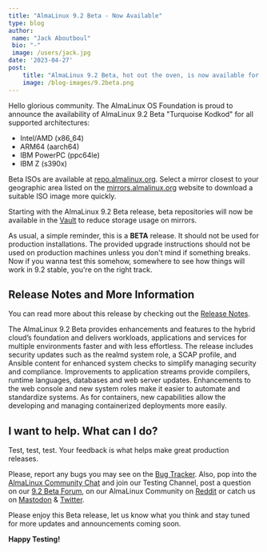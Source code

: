 ```yaml
---
title: "AlmaLinux 9.2 Beta - Now Available"
type: blog
author: 
 name: "Jack Aboutboul"
 bio: "-"
 image: /users/jack.jpg
date: '2023-04-27'
post:
    title: "AlmaLinux 9.2 Beta, hot out the oven, is now available for testing!"
    image: /blog-images/9.2beta.png
---
```

Hello glorious community. The AlmaLinux OS Foundation is proud to announce the availability of AlmaLinux 9.2 Beta "Turquoise Kodkod" for all supported architectures:
* Intel/AMD (x86_64)
* ARM64 (aarch64)
* IBM PowerPC (ppc64le)
* IBM Z (s390x)

Beta ISOs are available at [repo.almalinux.org](https://repo.almalinux.org/almalinux/9.2-beta/isos/). Select a mirror closest to your geographic area listed on the [mirrors.almalinux.org](https://mirrors.almalinux.org) website to download a suitable ISO image more quickly.

Starting with the AlmaLinux 9.2 Beta release, beta repositories will now be available in the [Vault](https://repo.almalinux.org/vault/9.2-beta/) to reduce storage usage on mirrors. 

As usual, a simple reminder, this is a **BETA** release. It should not be used for production installations. The provided upgrade instructions should not be used on production machines unless you don't mind if something breaks. Now if you wanna test this somehow, somewhere to see how things will work in 9.2 stable, you're on the right track.

## Release Notes and More Information
You can read more about this release by checking out the [Release Notes](https://wiki.almalinux.org/release-notes/9.2-beta.html).

The AlmaLinux 9.2 Beta provides enhancements and features to the hybrid cloud’s foundation and delivers workloads, applications and services for multiple environments faster and with less effortless. The release includes security updates such as the realmd system role, a SCAP profile, and Ansible content for enhanced system checks to simplify managing security and compliance. Improvements to application streams provide compilers, runtime languages, databases and web server updates. Enhancements to the web console and new system roles make it easier to automate and standardize systems. As for containers, new capabilities allow the developing and managing containerized deployments more easily.

## I want to help. What can I do?
Test, test, test. Your feedback is what helps make great production releases. 

Please, report any bugs you may see on the [Bug Tracker](https://bugs.almalinux.org/). Also, pop into the [AlmaLinux Community Chat](https://chat.almalinux.org) and join our Testing Channel, post a question on our [9.2 Beta Forum](https://almalinux.discourse.group/c/devel/9-2-beta/39), on our AlmaLinux Community on [Reddit](https://reddit.com/r/almalinux) or catch us on [Mastodon](https://fosstodon.org/@almalinux) & [Twitter](https://twitter.com/almalinux). 

Please enjoy this Beta release, let us know what you think and stay tuned for more updates and announcements coming soon. 

**Happy Testing!**